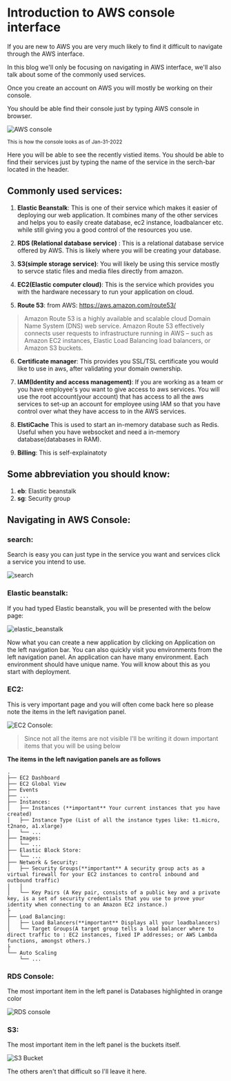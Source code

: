 # Introduction to AWS console interface

If you are new to AWS you are very much likely to find it difficult to navigate through the AWS interface.

In this blog we'll only be focusing on navigating in AWS interface, we'll also talk about some of the commonly used services.

Once you create an account on AWS you will mostly be working on their console.

You should be able find their console just by typing AWS console in browser.

![AWS console](https://github.com/PaulleDemon/AWS-deployment/blob/master/images/aws_console.jpg)

<sub>This is how the console looks as of Jan-31-2022</sub>

Here you will be able to see the recently vistied items. You should be able to find their services just by typing the name of the service in the serch-bar located in the header.

## Commonly used services: 

1. **Elastic Beanstalk**: This is one of their service which makes it easier of deploying our web application. It combines many of the other services and helps you to easily create database, ec2 instance, loadbalancer etc. while still giving you a good control of the resources you use.

2. **RDS (Relational database service)** : 
    This is a relational database service offered by AWS. This is likely where you will be creating your database.

3. **S3(simple storage service)**: You will likely be using this service mostly to servce static files and media files directly from amazon.

4. **EC2(Elastic computer cloud)**: This is the service which provides you with the hardware necessary to run your application on cloud.

5. **Route 53**: 
from AWS:  https://aws.amazon.com/route53/
> Amazon Route 53 is a highly available and scalable cloud Domain Name System (DNS) web service. Amazon Route 53 effectively connects user requests to infrastructure running in AWS – such as Amazon EC2 instances, Elastic Load Balancing load balancers, or Amazon S3 buckets.

6. **Certificate manager**: This provides you SSL/TSL certificate you would like to use in aws, after validating your domain ownership.

7. **IAM(Identity and access management)**: If you are working as a team or you have employee's you want to give access to aws services. You will use the root account(your account) that has access to all the aws services to set-up an account for employee using IAM so that you have control over what they have access to in the AWS services.

8. **ElstiCache** This is used to start an in-memory database such as Redis. Useful when you have websocket and need a in-memory database(databases in RAM).

9. **Billing**: This is self-explainatoty

## Some abbreviation you should know:

1. **eb**: Elastic beanstalk
2. **sg**: Security group


## Navigating in AWS Console: 

### search:

Search is easy you can just type in the service you want and services click a service you intend to use.

![search](https://github.com/PaulleDemon/AWS-deployment/blob/master/images/search.jpg)

### Elastic beanstalk:

If you had typed Elastic beanstalk, you will be presented with the below page:

![elastic_beanstalk](https://github.com/PaulleDemon/AWS-deployment/blob/master/images/elastic_branstalk.jpg)

Now what you can create a new application by clicking on Application on the left navigation bar. You can also quickly visit you environments from the left navigation panel. An application can have many environment. Each environment should have unique name. You will know about this as you start with deployment. 

### EC2:

This is very important page and you will often come back here so please note the items in the left navigation panel.
  
![EC2 Console](https://github.com/PaulleDemon/AWS-deployment/blob/master/images/ec2_console.jpg):

>Since not all the items are not visible I'll be writing it down important items that you will be using below

**The items in the left navigation panels are as follows**

```
.
├── EC2 Dashboard
├── EC2 Global View
├── Events
├── ...
├── Instances:
│   ├── Instances (**important** Your current instances that you have created)
│   ├── Instance Type (List of all the instance types like: t1.micro, t2nano, a1.xlarge)
│   └── ...
├── Images:
│   └── ...
├── Elastic Block Store:
│   └── ...
├── Network & Security:
│   ├── Security Groups(**important** A security group acts as a virtual firewall for your EC2 instances to control inbound and outbound traffic)
│   │
│   └── Key Pairs (A Key pair, consists of a public key and a private key, is a set of security credentials that you use to prove your identity when connecting to an Amazon EC2 instance.)
├
├── Load Balancing:
│   ├── Load Balancers(**important** Displays all your loadbalancers)
│   └── Target Groups(A target group tells a load balancer where to direct traffic to : EC2 instances, fixed IP addresses; or AWS Lambda functions, amongst others.)
├
└── Auto Scaling
    └── ...
```


### RDS Console:

The most important item in the left panel is Databases highlighted in orange color

![RDS console](https://github.com/PaulleDemon/AWS-deployment/blob/master/images/RDS_dashboard.jpg)

### S3: 

The most important item in the left panel is the buckets itself.

![S3 Bucket](https://github.com/PaulleDemon/AWS-deployment/blob/master/images/s3.jpg)

The others aren't that difficult so I'll leave it here.
